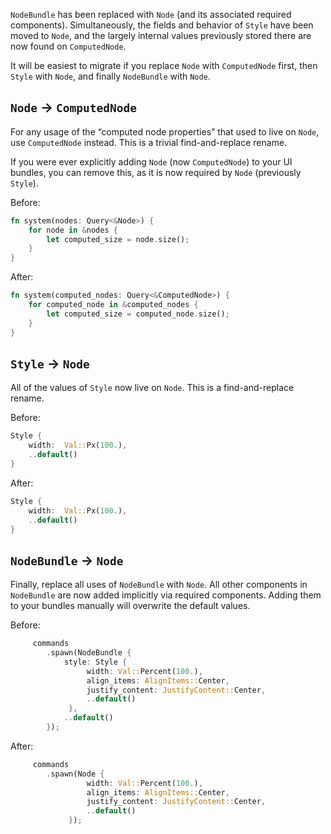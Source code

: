 `NodeBundle` has been replaced with `Node` (and its associated required components).
Simultaneously, the fields and behavior of `Style` have been moved to `Node`, and the largely internal values previously stored there are now found on `ComputedNode`.

It will be easiest to migrate if you replace `Node` with `ComputedNode` first, then `Style` with `Node`, and finally `NodeBundle` with `Node`.

## `Node` -> `ComputedNode`

For any usage of the “computed node properties” that used to live on `Node`, use `ComputedNode` instead.
This is a trivial find-and-replace rename.

If you were ever explicitly adding `Node` (now `ComputedNode`) to your UI bundles, you can remove this, as it is now required by `Node` (previously `Style`).

Before:

```rust
fn system(nodes: Query<&Node>) {
    for node in &nodes {
        let computed_size = node.size();
    }
}
```

After:

```rust
fn system(computed_nodes: Query<&ComputedNode>) {
    for computed_node in &computed_nodes {
        let computed_size = computed_node.size();
    }
}
```

## `Style` -> `Node`

All of the values of `Style` now live on `Node`. This is a find-and-replace rename.

Before:

```rust
Style {
    width:  Val::Px(100.),
    ..default()
}
```

After:

```rust
Style {
    width:  Val::Px(100.),
    ..default()
}
```

## `NodeBundle` -> `Node`

Finally, replace all uses of `NodeBundle` with `Node`.
All other components in `NodeBundle` are now added implicitly via required components.
Adding them to your bundles manually will overwrite the default values.

Before:

```rust
     commands
        .spawn(NodeBundle {
            style: Style {
                 width: Val::Percent(100.),
                 align_items: AlignItems::Center,
                 justify_content: JustifyContent::Center,
                 ..default()
             },
            ..default()
        });
```

After:

```rust
     commands
        .spawn(Node {
                 width: Val::Percent(100.),
                 align_items: AlignItems::Center,
                 justify_content: JustifyContent::Center,
                 ..default()
             });
```
